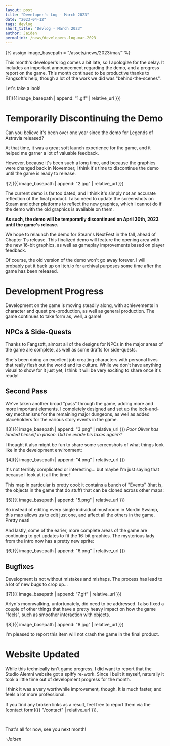 ```yaml
---
layout: post
title: "Developer's Log - March 2023"
date: "2023-04-12"
tags: devlog
short_title: "Devlog - March 2023"
author: Jaiden
permalink: /news/developers-log-mar-2023
---
```

{% assign image_basepath = "/assets/news/2023/mar/" %}

This month's developer's log comes a bit late, so I apologize for the delay. It includes an important announcement regarding the demo, and a progress report on the game. This month continued to be productive thanks to Fangsoft's help, though a lot of the work we did was "behind-the-scenes".

Let's take a look!

![1]({{ image_basepath | append: "1.gif" | relative_url }})

Temporarily Discontinuing the Demo
===
Can you believe it's been over one year since the demo for Legends of Astravia released? 

At that time, it was a great soft launch experience for the game, and it helped me garner a lot of valuable feedback.

However, because it's been such a long time, and because the graphics were changed back in November, I think it's time to discontinue the demo until the game is ready to release. 

![2]({{ image_basepath | append: "2.jpg" | relative_url }})

The current demo is far too dated, and I think it's simply not an accurate reflection of the final product. I also need to update the screenshots on Steam and other platforms to reflect the new graphics, which I cannot do if the demo with the old graphics is available on them.

**As such, the demo will be temporarily discontinued on April 30th, 2023 until the game's release.**

We hope to relaunch the demo for Steam's NextFest in the fall, ahead of Chapter 1's release. This finalized demo will feature the opening area with the new 16-bit graphics, as well as gameplay improvements based on player feedback.

Of course, the old version of the demo won't go away forever. I will probably put it back up on Itch.io for archival purposes some time after the game has been released. 


Development Progress
===
Development on the game is moving steadily along, with achievements in character and quest pre-production, as well as general production. The game continues to take form as, well, a game!

NPCs & Side-Quests
---
Thanks to Fangsoft, almost all of the designs for NPCs in the major areas of the game are complete, as well as some drafts for side-quests.

She's been doing an excellent job creating characters with personal lives that really flesh out the world and its culture. While we don't have anything visual to show for it just yet, I think it will be very exciting to share once it's ready!

Second Pass
---
We've taken another broad "pass" through the game, adding more and more important elements. I completely designed and set up the lock-and-key mechanisms for the remaining major dungeons, as well as added placeholders for the various story events in the game.

![3]({{ image_basepath | append: "3.png" | relative_url }})
*Poor Oliver has landed himself in prison. Did he evade his taxes again?!*

I thought it also might be fun to share some screenshots of what things look like in the development environment:

![4]({{ image_basepath | append: "4.png" | relative_url }})

It's not terribly complicated or interesting... but maybe I'm just saying that because I look at it all the time!

This map in particular is pretty cool: it contains a bunch of "Events" (that is, the objects in the game that do stuff) that can be cloned across other maps: 

![5]({{ image_basepath | append: "5.png" | relative_url }})

So instead of editing every single individual mushroom in Mordin Swamp, this map allows us to edit just one, and affect all the others in the game. Pretty neat!

And lastly, some of the earier, more complete areas of the game are continuing to get updates to fit the 16-bit graphics. The mysterious lady from the intro now has a pretty new sprite:

![6]({{ image_basepath | append: "6.png" | relative_url }})

Bugfixes
---
Development is not without mistakes and mishaps. The process has lead to a lot of new bugs to crop up...

![7]({{ image_basepath | append: "7.gif" | relative_url }})


Arlyn's moonwalking, unfortunately, did need to be addressed. I also fixed a couple of other things that have a pretty heavy impact on how the game "feels", such as smoother interaction with objects.

![8]({{ image_basepath | append: "8.jpg" | relative_url }})

I'm pleased to report this item will not crash the game in the final product.

Website Updated
===
While this technically isn't game progress, I did want to report that the Studio Alemni website got a spiffy re-work. Since I built it myself, naturally it took a little time out of development progress for the month.

I think it was a very worthwhile improvement, though. It is much faster, and feels a lot more professional. 

If you find any broken links as a result, feel free to report them via the [contact form]({{ "/contact" | relative_url }}).

<br>

That's all for now, see you next month! 

*-Jaiden*